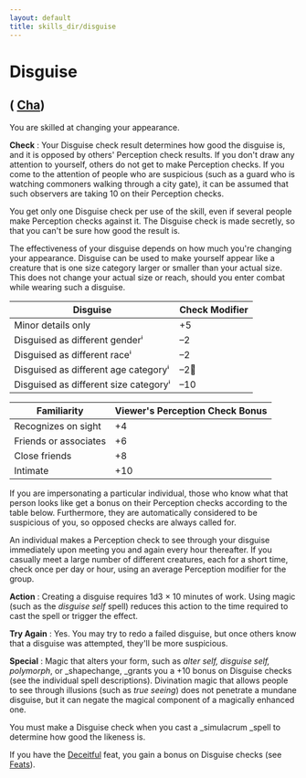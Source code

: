 ```yaml
---
layout: default
title: skills_dir/disguise
---
```

# Disguise

## ( [Cha](../../gettingStarted#_charisma-new))

You are skilled at changing your appearance.

**Check** : Your Disguise check result determines how good the disguise is, and it is opposed by others' Perception check results. If you don't draw any attention to yourself, others do not get to make Perception checks. If you come to the attention of people who are suspicious (such as a guard who is watching commoners walking through a city gate), it can be assumed that such observers are taking 10 on their Perception checks.

You get only one Disguise check per use of the skill, even if several people make Perception checks against it. The Disguise check is made secretly, so that you can't be sure how good the result is.

The effectiveness of your disguise depends on how much you're changing your appearance. Disguise can be used to make yourself appear like a creature that is one size category larger or smaller than your actual size. This does not change your actual size or reach, should you enter combat while wearing such a disguise.

| Disguise | Check Modifier |
| --- | --- |
| Minor details only | +5 |
| Disguised as different genderⁱ | –2 |
| Disguised as different raceⁱ | –2 |
| Disguised as different age categoryⁱ | –2⁲ |
| Disguised as different size categoryⁱ | –10 |

  
  

| Familiarity | Viewer's Perception Check Bonus |
| --- | --- |
| Recognizes on sight | +4 |
| Friends or associates | +6 |
| Close friends | +8 |
| Intimate | +10 |

If you are impersonating a particular individual, those who know what that person looks like get a bonus on their Perception checks according to the table below. Furthermore, they are automatically considered to be suspicious of you, so opposed checks are always called for.

An individual makes a Perception check to see through your disguise immediately upon meeting you and again every hour thereafter. If you casually meet a large number of different creatures, each for a short time, check once per day or hour, using an average Perception modifier for the group.

**Action** : Creating a disguise requires 1d3 × 10 minutes of work. Using magic (such as the _disguise self_ spell) reduces this action to the time required to cast the spell or trigger the effect.

**Try Again** : Yes. You may try to redo a failed disguise, but once others know that a disguise was attempted, they'll be more suspicious.

**Special** : Magic that alters your form, such as _alter self, disguise self, polymorph_, or _shapechange, _grants you a +10 bonus on Disguise checks (see the individual spell descriptions). Divination magic that allows people to see through illusions (such as _true seeing_) does not penetrate a mundane disguise, but it can negate the magical component of a magically enhanced one.

You must make a Disguise check when you cast a _simulacrum _spell to determine how good the likeness is.

If you have the [Deceitful](../../feats#_deceitful) feat, you gain a bonus on Disguise checks (see [Feats](../../feats)).

